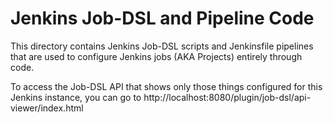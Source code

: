 # Jenkins Job-DSL and Pipeline Code
This directory contains Jenkins Job-DSL scripts and Jenkinsfile pipelines that are used to configure Jenkins jobs (AKA Projects) entirely through code.

To access the Job-DSL API that shows only those things configured for this Jenkins instance, you can go to http://localhost:8080/plugin/job-dsl/api-viewer/index.html
